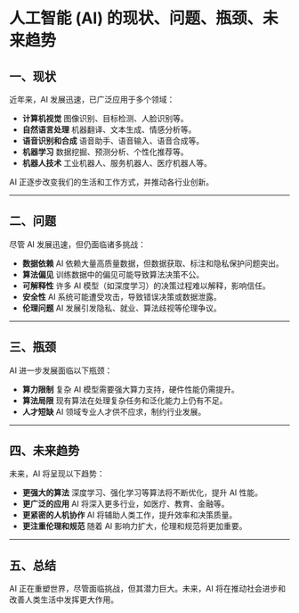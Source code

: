 # 人工智能 (AI) 的现状、问题、瓶颈、未来趋势

## 一、现状

近年来，AI 发展迅速，已广泛应用于多个领域：

- **计算机视觉**
  图像识别、目标检测、人脸识别等。
- **自然语言处理**
  机器翻译、文本生成、情感分析等。
- **语音识别和合成**
  语音助手、语音输入、语音合成等。
- **机器学习**
  数据挖掘、预测分析、个性化推荐等。
- **机器人技术**
  工业机器人、服务机器人、医疗机器人等。

AI 正逐步改变我们的生活和工作方式，并推动各行业创新。

---

## 二、问题

尽管 AI 发展迅速，但仍面临诸多挑战：

- **数据依赖**
  AI 依赖大量高质量数据，但数据获取、标注和隐私保护问题突出。
- **算法偏见**
  训练数据中的偏见可能导致算法决策不公。
- **可解释性**
  许多 AI 模型（如深度学习）的决策过程难以解释，影响信任。
- **安全性**
  AI 系统可能遭受攻击，导致错误决策或数据泄露。
- **伦理问题**
  AI 发展引发隐私、就业、算法歧视等伦理争议。

---

## 三、瓶颈

AI 进一步发展面临以下瓶颈：

- **算力限制**
  复杂 AI 模型需要强大算力支持，硬件性能仍需提升。
- **算法局限**
  现有算法在处理复杂任务和泛化能力上仍有不足。
- **人才短缺**
  AI 领域专业人才供不应求，制约行业发展。

---

## 四、未来趋势

未来，AI 将呈现以下趋势：

- **更强大的算法**
  深度学习、强化学习等算法将不断优化，提升 AI 性能。
- **更广泛的应用**
  AI 将深入更多行业，如医疗、教育、金融等。
- **更紧密的人机协作**
  AI 将辅助人类工作，提升效率和决策质量。
- **更注重伦理和规范**
  随着 AI 影响力扩大，伦理和规范将更加重要。

---

## 五、总结

AI 正在重塑世界，尽管面临挑战，但其潜力巨大。未来，AI 将在推动社会进步和改善人类生活中发挥更大作用。
